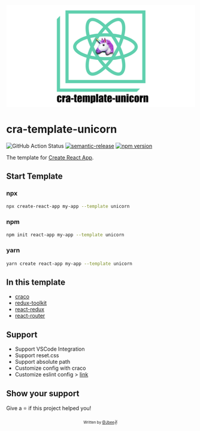 ![cra-template-unicorn_logo](./assets/logo.png)

# cra-template-unicorn

![GitHub Action Status](https://github.com/JaeYeopHan/cra-template-unicorn/workflows/Deploy/badge.svg) [![semantic-release](https://img.shields.io/badge/%20%20%F0%9F%93%A6%F0%9F%9A%80-semantic--release-e10079.svg)](https://github.com/semantic-release/semantic-release) [![npm version](https://badge.fury.io/js/cra-template-unicorn.svg)](https://badge.fury.io/js/cra-template-unicorn)

The template for [Create React App](https://github.com/facebook/create-react-app).

## Start Template

### npx

```sh
npx create-react-app my-app --template unicorn
```

### npm

```sh
npm init react-app my-app --template unicorn
```

### yarn

```sh
yarn create react-app my-app --template unicorn
```

## In this template

- [craco](https://github.com/gsoft-inc/craco)
- [redux-toolkit](https://github.com/reduxjs/redux-toolkit)
- [react-redux](https://github.com/reduxjs/react-redux)
- [react-router](https://github.com/ReactTraining/react-router)

## Support

- Support VSCode Integration
- Support reset.css
- Support absolute path
- Customize config with craco
- Customize eslint config > [link](https://create-react-app.dev/docs/advanced-configuration)

## Show your support

Give a ⭐️ if this project helped you!

<div align="center">

<sub><sup>Written by <a href="https://github.com/JaeYeopHan">@Jbee</a></sup></sub><small>✌</small>

</div>
